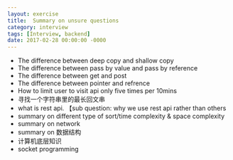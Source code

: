 ```yaml
---
layout: exercise
title:  Summary on unsure questions
category: interview
tags: [Interview, backend]
date: 2017-02-28 00:00:00 -0000
---
```


* The difference between deep copy and shallow copy
* The difference between pass by value and pass by reference
* The difference between get and post
* The difference between pointer and refrence
* How to limit user to visit api only five times per 10mins
* 寻找一个字符串里的最长回文串
* what is rest api. 【sub question: why we use rest api rather than others
* summary on different type of sort/time complexity & space complexity
* summary on network
* summary on 数据结构
* 计算机底层知识
* socket programming
